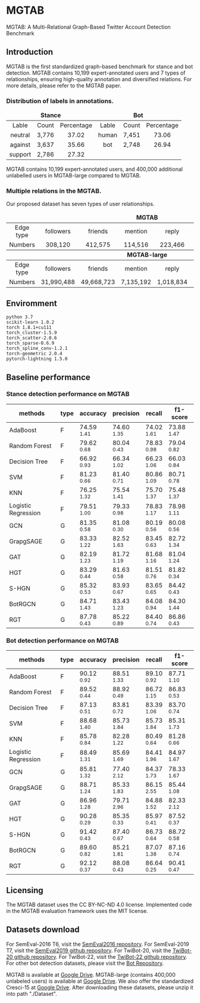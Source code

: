 # MGTAB
MGTAB: A Multi-Relational Graph-Based Twitter Account Detection Benchmark

## Introduction
MGTAB is the first standardized graph-based benchmark for stance and bot detection. MGTAB contains 10,199 expert-annotated users
and 7 types of relationships, ensuring high-quality annotation and diversified relations. For more details, please refer to the MGTAB paper.
 
### Distribution of labels in annotations.
<table>
    <thead>
        <tr>
            <td colspan=3 align="center"><b>Stance</b></td>
            <td colspan=3 align="center"><b>Bot</b></td>
        </tr>
    </thead>
    <tbody>
        <tr>
            <td colspan=1 align="center">Lable</td>
            <td colspan=1 align="center">Count</td>
            <td colspan=1 align="center">Percentage</td>
            <td colspan=1 align="center">Lable</td>
            <td colspan=1 align="center">Count</td>
            <td colspan=1 align="center">Percentage</td>
        </tr>
        <tr>
            <td colspan=1 align="center">neutral</td>
            <td colspan=1 align="center">3,776</td>
            <td colspan=1 align="center">37.02</td>
            <td colspan=1 align="center">human</td>
            <td colspan=1 align="center">7,451</td>
            <td colspan=1 align="center">73.06</td>
        </tr>
        <tr>
            <td colspan=1 align="center">against</td>
            <td colspan=1 align="center">3,637</td>
            <td colspan=1 align="center">35.66</td>
            <td colspan=1 align="center">bot</td>
            <td colspan=1 align="center">2,748</td>
            <td colspan=1 align="center">26.94</td>
        </tr>
        <tr>
            <td colspan=1 align="center">support</td>
            <td colspan=1 align="center">2,786</td>
            <td colspan=1 align="center">27.32</td>
            <td colspan=3 align="center"> </td>
        </tr>
    </tbody>
</table>
MGTAB contains 10,199 expert-annotated users, and 400,000 additional unlabelled users in MGTAB-large compared to  MGTAB.

### Multiple relations in the MGTAB.
Our proposed dataset has seven types of user relationships.

<table>
    <thead>
        <tr>
            <td colspan=8 align="center"><b>MGTAB</b></td>
        </tr>
    </thead>
    <tbody>
        <tr>
            <td colspan=1 align="center">Edge type</td>
            <td colspan=1 align="center">followers</td>
            <td colspan=1 align="center">friends</td>
            <td colspan=1 align="center">mention</td>
            <td colspan=1 align="center">reply</td>
            <td colspan=1 align="center">quoted</td>
            <td colspan=1 align="center">URL</td>
            <td colspan=1 align="center">hashtag</td>
        </tr>
        <tr>
            <td colspan=1 align="center">Numbers</td>
            <td colspan=1 align="center">308,120</td>
            <td colspan=1 align="center">412,575</td>
            <td colspan=1 align="center">114,516</td>
            <td colspan=1 align="center">223,466</td>
            <td colspan=1 align="center">77,631</td>
            <td colspan=1 align="center">263,800</td>
            <td colspan=1 align="center">300,000</td>
        </tr>
     <thead>
        <tr>
            <td colspan=8 align="center"><b>MGTAB-large</b></td>
        </tr>
    </thead>
         <tr>
            <td colspan=1 align="center">Edge type</td>
            <td colspan=1 align="center">followers</td>
            <td colspan=1 align="center">friends</td>
            <td colspan=1 align="center">mention</td>
            <td colspan=1 align="center">reply</td>
            <td colspan=1 align="center">quoted</td>
            <td colspan=1 align="center">URL</td>
            <td colspan=1 align="center">hashtag</td>
        </tr>
        <tr>
            <td colspan=1 align="center">Numbers</td>
            <td colspan=1 align="center">31,990,488</td>
            <td colspan=1 align="center">49,668,723</td>
            <td colspan=1 align="center">7,135,192</td>
            <td colspan=1 align="center">1,018,834</td>
            <td colspan=1 align="center">182,296</td>
            <td colspan=1 align="center">51,281</td>
            <td colspan=1 align="center">7,950,896</td>
        </tr>
    </tbody>
</table>


## Enviromment
```
python 3.7
scikit-learn 1.0.2
torch 1.8.1+cu111
torch_cluster-1.5.9
torch_scatter-2.0.6
torch_sparse-0.6.9
torch_spline_conv-1.2.1
torch-geometric 2.0.4
pytorch-lightning 1.5.0
```


## Baseline performance
### Stance detection performance on MGTAB
| methods             | type | accuracy              | precision            | recall               | f1-score             |
| ------------------- | ---- | --------------------- | -------------------- | -------------------- | -------------------- |
| AdaBoost            | F    | 74.59</br> $_{1.41}$  | 74.60</br> $_{1.35}$ | 74.02</br> $_{1.61}$ | 73.88</br> $_{1.47}$ |
| Random Forest       | F    | 79.62</br> $_{0.68}$  | 80.04</br> $_{0.43}$ | 78.83</br> $_{0.98}$ | 79.04</br> $_{0.82}$ |
| Decision Tree       | F    | 66.92</br> $_{0.93}$  | 66.34</br> $_{1.02}$ | 66.23</br> $_{1.06}$ | 66.03</br> $_{0.84}$ |
| SVM                 | F    | 81.23</br> $_{0.66}$  | 81.40</br> $_{0.71}$ | 80.86</br> $_{1.09}$ | 80.71</br> $_{0.78}$ |
| KNN                 | F    | 76.25</br> $_{1.32}$  | 75.54</br> $_{1.41}$ | 75.70</br> $_{1.37}$ | 75.48</br> $_{1.37}$ |
| Logistic Regression | F    | 79.51</br> $_{1.00}$  | 79.33</br> $_{0.98}$ | 78.83</br> $_{1.17}$ | 78.98</br> $_{1.11}$ |
| GCN                 | G    | 81.35</br> $_{0.58}$  | 81.08</br> $_{0.30}$ | 80.19</br> $_{0.56}$ | 80.08</br> $_{0.56}$ |
| GrapgSAGE           | G    | 83.33</br> $_{1.22}$  | 82.52</br> $_{1.63}$ | 83.45</br> $_{0.63}$ | 82.72</br> $_{1.34}$ |
| GAT                 | G    | 82.19</br> $_{1.23}$  | 81.72</br> $_{1.19}$ | 81.68</br> $_{1.16}$ | 81.04</br> $_{1.24}$ |
| HGT                 | G    | 83.29</br> $_{0.44}$  | 81.63</br> $_{0.58}$ | 81.51</br> $_{0.76}$ | 81.82</br> $_{0.34}$ |
| S-HGN               | G    | 85.32</br> $_{0.53}$  | 83.93</br> $_{0.67}$ | 83.65</br> $_{0.65}$ | 84.42</br> $_{0.43}$ |
| BotRGCN             | G    | 84.71</br> $_{1.43}$  | 83.43</br> $_{1.23}$ | 84.08</br> $_{0.94}$ | 84.30</br> $_{1.44}$ |
| RGT                 | G    | 87.78</br> $_{0.43}$  | 85.22</br> $_{0.89}$ | 84.40</br> $_{0.74}$ | 86.86</br> $_{0.43}$ |


### Bot detection performance on MGTAB
| methods             | type | accuracy             | precision            | recall               | f1-score             |
| ------------------- | ---- | -------------------- | -------------------- | -------------------- | -------------------- |
| AdaBoost            |  F   | 90.12</br> $_{0.92}$ | 88.51</br> $_{1.33}$ | 89.10</br> $_{0.92}$ | 87.71</br> $_{1.10}$ |
| Random Forest       |  F   | 89.52</br> $_{0.44}$ | 88.92</br> $_{0.49}$ | 86.72</br> $_{1.15}$ | 86.83</br> $_{0.53}$ |
| Decision Tree       |  F   | 87.13</br> $_{0.51}$ | 83.81</br> $_{0.72}$ | 83.39</br> $_{1.06}$ | 83.70</br> $_{0.74}$ |
| SVM                 |  F   | 88.68</br> $_{1.40}$ | 85.73</br> $_{1.84}$ | 85.73</br> $_{1.84}$ | 85.31</br> $_{1.73}$ |
| KNN                 |  F   | 85.78</br> $_{0.84}$ | 82.28</br> $_{1.22}$ | 80.49</br> $_{0.64}$ | 81.28</br> $_{0.66}$ |
| Logistic Regression |  F   | 88.49</br> $_{1.31}$ | 85.69</br> $_{1.69}$ | 84.41</br> $_{1.96}$ | 84.97</br> $_{1.67}$ |
| GCN                 |  G   | 85.81</br> $_{1.32}$ | 77.40</br> $_{2.12}$ | 84.37</br> $_{1.73}$ | 78.33</br> $_{1.67}$ |
| GrapgSAGE           |  G   | 88.71</br> $_{1.24}$ | 85.33</br> $_{1.83}$ | 86.15</br> $_{2.55}$ | 85.44</br> $_{1.08}$ |
| GAT                 |  G   | 86.96</br> $_{1.28}$ | 79.71</br> $_{2.96}$ | 84.88</br> $_{1.52}$ | 82.33</br> $_{2.12}$ |
| HGT                 |  G   | 90.28</br> $_{0.29}$ | 85.35</br> $_{0.33}$ | 85.97</br> $_{0.41}$ | 87.52</br> $_{0.37}$ |
| S-HGN               |  G   | 91.42</br> $_{0.43}$ | 87.40</br> $_{0.67}$ | 86.73</br> $_{0.64}$ | 88.72</br> $_{0.58}$ |
| BotRGCN             |  G   | 89.60</br> $_{0.82}$ | 85.21</br> $_{1.81}$ | 87.07</br> $_{1.38}$ | 87.16</br> $_{0.74}$ |
| RGT                 |  G   | 92.12</br> $_{0.37}$ | 88.08</br> $_{0.43}$ | 86.64</br> $_{0.25}$ | 90.41</br> $_{0.47}$ |



## Licensing
The MGTAB dataset uses the CC BY-NC-ND 4.0 license. Implemented code in the
MGTAB evaluation framework uses the MIT license.

##  Datasets download
For SemEval-2016 T6, visit the [SemEval2016 repository](https://alt.qcri.org/semeval2016/task6/).
For SemEval-2019 T7, visit the [SemEval2019 github repository](https://github.com/kochkinaelena/RumourEval2019).
For TwiBot-20, visit the [TwiBot-20 github repository](https://github.com/BunsenFeng/TwiBot-20).
For TwiBot-22, visit the [TwiBot-22 github repository](https://github.com/LuoUndergradXJTU/TwiBot-22).
For other bot detection datasets, please visit the [Bot Repository](https://botometer.osome.iu.edu/bot-repository/datasets.html).

MGTAB is available at [Google Drive](https://drive.google.com/uc?export=download&id=1gbWNOoU1JB8RrTu2a5j9KMNVa9wX72Fe).
MGTAB-large (contains 400,000 unlabeled users) is available at [Google Drive](https://drive.google.com/uc?export=download&id=17XuXbklLJgZI3uISaB6I4Kw39FTw8r1i).
We also offer the standardized Cresci-15 at [Google Drive](https://drive.google.com/uc?export=download&id=1AzMUNt70we5G2DShS8hk5qH95VR9HfD3). 
After downloading these datasets, please unzip it into path "./Dataset".


